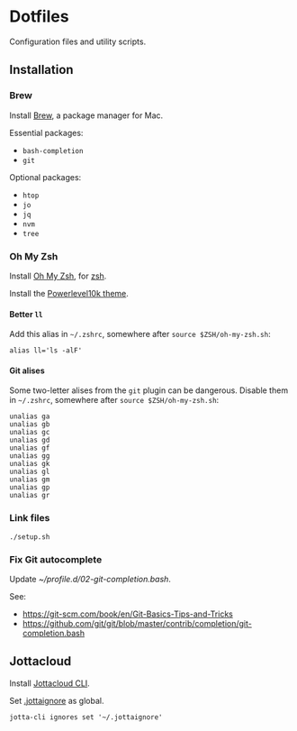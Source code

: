 # Dotfiles

Configuration files and utility scripts.

## Installation

### Brew

Install [Brew](https://brew.sh/), a package manager for Mac.

Essential packages:

- `bash-completion`
- `git`

Optional packages:

- `htop`
- `jo`
- `jq`
- `nvm`
- `tree`

### Oh My Zsh

Install [Oh My Zsh](https://github.com/ohmyzsh/ohmyzsh), for [zsh](https://www.zsh.org/).

Install the [Powerlevel10k theme](https://github.com/romkatv/powerlevel10k).

#### Better `ll`

Add this alias in `~/.zshrc`, somewhere after `source $ZSH/oh-my-zsh.sh`:

```
alias ll='ls -alF'
```

#### Git alises

Some two-letter alises from the `git` plugin can be dangerous. Disable them in `~/.zshrc`, somewhere after `source $ZSH/oh-my-zsh.sh`:

```
unalias ga
unalias gb
unalias gc
unalias gd
unalias gf
unalias gg
unalias gk
unalias gl
unalias gm
unalias gp
unalias gr
```

### Link files

```
./setup.sh
```

### Fix Git autocomplete

Update _~/profile.d/02-git-completion.bash_.

See:

- https://git-scm.com/book/en/Git-Basics-Tips-and-Tricks
- https://github.com/git/git/blob/master/contrib/completion/git-completion.bash

## Jottacloud

Install [Jottacloud CLI](https://docs.jottacloud.com/en/articles/1436854-jottacloud-cli-for-macos).

Set [.jottaignore](https://docs.jottacloud.com/en/articles/1437235-ignoring-files-and-folders-from-backup-with-jottacloud-cli) as global.

```
jotta-cli ignores set '~/.jottaignore'
```

